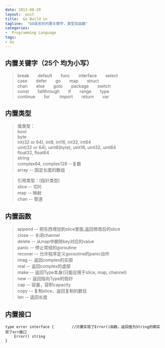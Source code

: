 ```yaml
---
date: 2013-08-20
layout:  post
title:  Go Build in
tagline:  "GO语言的内置关键字，类型及函数"
categories:
-  Programming Language
tags:
- Go
---
```


内置关键字（25个 均为小写）
-------
>break&emsp;&emsp;default&emsp;&emsp;func&emsp;&emsp;interface&emsp;&emsp;select<br />
>case&emsp;&emsp;defer&emsp;&emsp;go&emsp;&emsp;map&emsp;&emsp;struct<br />
>chan&emsp;&emsp;else&emsp;&emsp;goto&emsp;&emsp;package&emsp;&emsp;switch<br />
>const&emsp;&emsp;fallthrough&emsp;&emsp;if&emsp;&emsp;range&emsp;&emsp;type<br />
>continue&emsp;&emsp;for&emsp;&emsp; import&emsp;&emsp;return&emsp;&emsp;var <br/>

内置类型
------
>值类型：<br />
>bool<br />
>byte<br />
>int(32 or 64), int8, int16, int32, int64<br />
>uint(32 or 64), uint8(byte), uint16, uint32, uint64<br />
>float32, float64<br />
>string<br />
>complex64, complex128   --复数<br />
>array    -- 固定长度的数组<br />

>引用类型：(指针类型)<br />
>slice   -- 切片<br />
>map        -- 映射<br />
>chan    -- 管道<br />

内置函数
----
>append  -- 把东西增加到slice里面,返回修改后的slice<br />
>close   -- 关闭channel<br />
>delete    -- 从map中删除key对应的value<br />
>panic    -- 停止常规的goroutine<br />
>recover -- 允许程序定义goroutine的panic动作<br />
>imag    -- 返回complex的实部<br />
>real    -- 返回complex的虚部<br />
>make    -- 返回Type本身(只能应用于slice, map, channel)<br />
>new        -- 返回指向Type的指针<br />
>cap        -- 容量，容积capacity<br />
>copy    -- 复制slice，返回复制的数目<br />
>len        -- 返回长度<br />

内置接口
----
	type error interface {        //只要实现了Error()函数，返回值为String的都实现了err接口
		Error() string
	}

